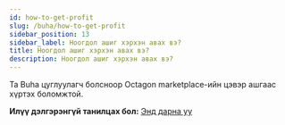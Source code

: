```yaml
---
id: how-to-get-profit
slug: /buha/how-to-get-profit
sidebar_position: 13
sidebar_label: Ноогдол ашиг хэрхэн авах вэ?
title: Ноогдол ашиг хэрхэн авах вэ?
description: Ноогдол ашиг хэрхэн авах вэ?
---
```


Та Buha цуглуулагч болсноор Octagon marketplace-ийн цэвэр ашгаас хүртэх боломжтой.

**Илүү дэлгэрэнгүй танилцах бол:** [Энд дарна уу](https://www.buha.mn/nft#ranking)
